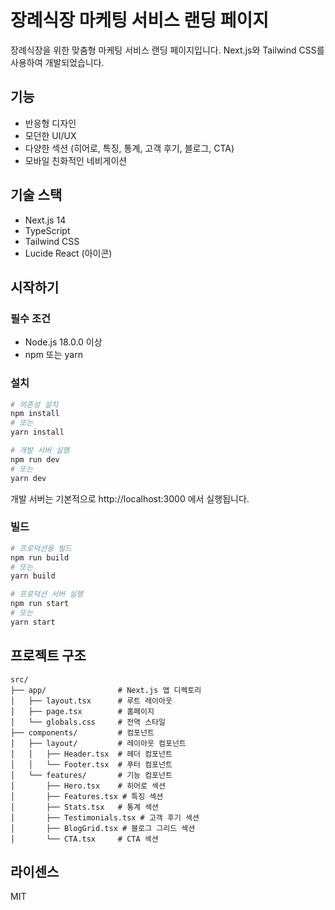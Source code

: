 # 장례식장 마케팅 서비스 랜딩 페이지

장례식장을 위한 맞춤형 마케팅 서비스 랜딩 페이지입니다. Next.js와 Tailwind CSS를 사용하여 개발되었습니다.

## 기능

- 반응형 디자인
- 모던한 UI/UX
- 다양한 섹션 (히어로, 특징, 통계, 고객 후기, 블로그, CTA)
- 모바일 친화적인 네비게이션

## 기술 스택

- Next.js 14
- TypeScript
- Tailwind CSS
- Lucide React (아이콘)

## 시작하기

### 필수 조건

- Node.js 18.0.0 이상
- npm 또는 yarn

### 설치

```bash
# 의존성 설치
npm install
# 또는
yarn install

# 개발 서버 실행
npm run dev
# 또는
yarn dev
```

개발 서버는 기본적으로 http://localhost:3000 에서 실행됩니다.

### 빌드

```bash
# 프로덕션용 빌드
npm run build
# 또는
yarn build

# 프로덕션 서버 실행
npm run start
# 또는
yarn start
```

## 프로젝트 구조

```
src/
├── app/                # Next.js 앱 디렉토리
│   ├── layout.tsx      # 루트 레이아웃
│   ├── page.tsx        # 홈페이지
│   └── globals.css     # 전역 스타일
├── components/         # 컴포넌트
│   ├── layout/         # 레이아웃 컴포넌트
│   │   ├── Header.tsx  # 헤더 컴포넌트
│   │   └── Footer.tsx  # 푸터 컴포넌트
│   └── features/       # 기능 컴포넌트
│       ├── Hero.tsx    # 히어로 섹션
│       ├── Features.tsx # 특징 섹션
│       ├── Stats.tsx   # 통계 섹션
│       ├── Testimonials.tsx # 고객 후기 섹션
│       ├── BlogGrid.tsx # 블로그 그리드 섹션
│       └── CTA.tsx     # CTA 섹션
```

## 라이센스

MIT 